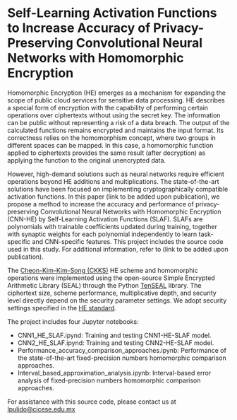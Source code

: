 # Self-Learning Activation Functions to Increase Accuracy of Privacy-Preserving Convolutional Neural Networks with Homomorphic Encryption

Homomorphic Encryption (HE) emerges as a mechanism for expanding the scope of public cloud services for sensitive data processing. HE describes a special form of encryption with the capability of performing certain operations over ciphertexts without using the secret key. The information can be public without representing a risk of a data breach. The output of the calculated functions remains encrypted and maintains the input format. Its correctness relies on the homomorphism concept, where two groups in different spaces can be mapped. In this case, a homomorphic function applied to ciphertexts provides the same result (after decryption) as applying the function to the original unencrypted data.

However, high-demand solutions such as neural networks require efficient operations beyond HE additions and multiplications. The state-of-the-art solutions have been focused on implementing cryptographically compatible activation functions. In this paper (link to be added upon publication), we propose a method to increase the accuracy and performance of privacy-preserving Convolutional Neural Networks with Homomorphic Encryption (CNN-HE) by Self-Learning Activation Functions (SLAF). SLAFs are polynomials with trainable coefficients updated during training, together with synaptic weights for each polynomial independently to learn task-specific and CNN-specific features. This project includes the source code used in this study. For additional information, refer to (link to be added upon publication). 

The [Cheon-Kim-Kim-Song (CKKS)](https://doi.org/10.1007/978-3-319-70694-8_15) HE scheme and homomorphic operations were implemented using the open-source Simple Encrypted Arithmetic Library (SEAL) through the Python [TenSEAL](https://github.com/OpenMined/TenSEAL/) library. The ciphertext size, scheme performance, multiplicative depth, and security level directly depend on the security parameter settings. We adopt security settings specified in the [HE standard](https://HomomorphicEncryption.org/standard).

The project includes four Jupyter notebooks:
- CNN1_HE_SLAF.ipynd: Training and testing CNN1-HE-SLAF model.
- CNN2_HE_SLAF.ipynd: Training and testing CNN2-HE-SLAF model.
- Performance_accuracy_comparison_approaches.ipynb: Performance of the state-of-the-art fixed-precision numbers homomorphic comparison approaches.
- Interval_based_approximation_analysis.ipynb: Interval-based error analysis of fixed-precision numbers homomorphic comparison approaches.

For assistance with this source code, please contact us at lpulido@cicese.edu.mx
